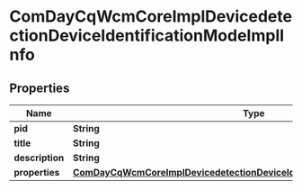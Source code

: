 
# ComDayCqWcmCoreImplDevicedetectionDeviceIdentificationModeImplInfo

## Properties
Name | Type | Description | Notes
------------ | ------------- | ------------- | -------------
**pid** | **String** |  |  [optional]
**title** | **String** |  |  [optional]
**description** | **String** |  |  [optional]
**properties** | [**ComDayCqWcmCoreImplDevicedetectionDeviceIdentificationModeImplProperties**](ComDayCqWcmCoreImplDevicedetectionDeviceIdentificationModeImplProperties.md) |  |  [optional]



